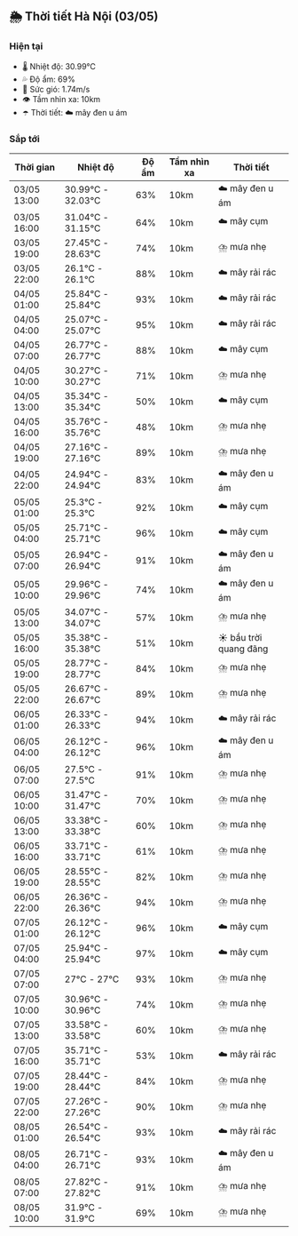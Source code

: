 ## 🌦️ Thời tiết Hà Nội (03/05)

### Hiện tại

- 🌡️ Nhiệt độ: 30.99℃
- 💦 Độ ẩm: 69%
- 💨 Sức gió: 1.74m/s
- 👁️ Tầm nhìn xa: 10km
- ☂️ Thời tiết: ☁️ mây đen u ám

### Sắp tới

| Thời gian | Nhiệt độ | Độ ẩm | Tầm nhìn xa | Thời tiết |
| --- | --- | --- | --- | --- |
| 03/05 13:00 | 30.99℃ - 32.03℃ | 63% | 10km | ☁️ mây đen u ám |
| 03/05 16:00 | 31.04℃ - 31.15℃ | 64% | 10km | ☁️ mây cụm |
| 03/05 19:00 | 27.45℃ - 28.63℃ | 74% | 10km | ⛈️ mưa nhẹ |
| 03/05 22:00 | 26.1℃ - 26.1℃ | 88% | 10km | ☁️ mây rải rác |
| 04/05 01:00 | 25.84℃ - 25.84℃ | 93% | 10km | ☁️ mây rải rác |
| 04/05 04:00 | 25.07℃ - 25.07℃ | 95% | 10km | ☁️ mây rải rác |
| 04/05 07:00 | 26.77℃ - 26.77℃ | 88% | 10km | ☁️ mây cụm |
| 04/05 10:00 | 30.27℃ - 30.27℃ | 71% | 10km | ⛈️ mưa nhẹ |
| 04/05 13:00 | 35.34℃ - 35.34℃ | 50% | 10km | ☁️ mây cụm |
| 04/05 16:00 | 35.76℃ - 35.76℃ | 48% | 10km | ⛈️ mưa nhẹ |
| 04/05 19:00 | 27.16℃ - 27.16℃ | 89% | 10km | ⛈️ mưa nhẹ |
| 04/05 22:00 | 24.94℃ - 24.94℃ | 83% | 10km | ☁️ mây đen u ám |
| 05/05 01:00 | 25.3℃ - 25.3℃ | 92% | 10km | ☁️ mây cụm |
| 05/05 04:00 | 25.71℃ - 25.71℃ | 96% | 10km | ☁️ mây cụm |
| 05/05 07:00 | 26.94℃ - 26.94℃ | 91% | 10km | ☁️ mây đen u ám |
| 05/05 10:00 | 29.96℃ - 29.96℃ | 74% | 10km | ☁️ mây đen u ám |
| 05/05 13:00 | 34.07℃ - 34.07℃ | 57% | 10km | ⛈️ mưa nhẹ |
| 05/05 16:00 | 35.38℃ - 35.38℃ | 51% | 10km | ☀️ bầu trời quang đãng |
| 05/05 19:00 | 28.77℃ - 28.77℃ | 84% | 10km | ⛈️ mưa nhẹ |
| 05/05 22:00 | 26.67℃ - 26.67℃ | 89% | 10km | ⛈️ mưa nhẹ |
| 06/05 01:00 | 26.33℃ - 26.33℃ | 94% | 10km | ☁️ mây rải rác |
| 06/05 04:00 | 26.12℃ - 26.12℃ | 96% | 10km | ☁️ mây đen u ám |
| 06/05 07:00 | 27.5℃ - 27.5℃ | 91% | 10km | ⛈️ mưa nhẹ |
| 06/05 10:00 | 31.47℃ - 31.47℃ | 70% | 10km | ⛈️ mưa nhẹ |
| 06/05 13:00 | 33.38℃ - 33.38℃ | 60% | 10km | ⛈️ mưa nhẹ |
| 06/05 16:00 | 33.71℃ - 33.71℃ | 61% | 10km | ⛈️ mưa nhẹ |
| 06/05 19:00 | 28.55℃ - 28.55℃ | 82% | 10km | ⛈️ mưa nhẹ |
| 06/05 22:00 | 26.36℃ - 26.36℃ | 94% | 10km | ⛈️ mưa nhẹ |
| 07/05 01:00 | 26.12℃ - 26.12℃ | 96% | 10km | ☁️ mây cụm |
| 07/05 04:00 | 25.94℃ - 25.94℃ | 97% | 10km | ☁️ mây cụm |
| 07/05 07:00 | 27℃ - 27℃ | 93% | 10km | ⛈️ mưa nhẹ |
| 07/05 10:00 | 30.96℃ - 30.96℃ | 74% | 10km | ⛈️ mưa nhẹ |
| 07/05 13:00 | 33.58℃ - 33.58℃ | 60% | 10km | ⛈️ mưa nhẹ |
| 07/05 16:00 | 35.71℃ - 35.71℃ | 53% | 10km | ☁️ mây rải rác |
| 07/05 19:00 | 28.44℃ - 28.44℃ | 84% | 10km | ⛈️ mưa nhẹ |
| 07/05 22:00 | 27.26℃ - 27.26℃ | 90% | 10km | ⛈️ mưa nhẹ |
| 08/05 01:00 | 26.54℃ - 26.54℃ | 93% | 10km | ☁️ mây rải rác |
| 08/05 04:00 | 26.71℃ - 26.71℃ | 93% | 10km | ☁️ mây đen u ám |
| 08/05 07:00 | 27.82℃ - 27.82℃ | 91% | 10km | ⛈️ mưa nhẹ |
| 08/05 10:00 | 31.9℃ - 31.9℃ | 69% | 10km | ⛈️ mưa nhẹ |
